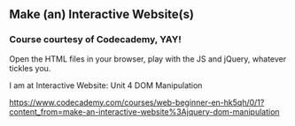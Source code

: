 ## Make (an) Interactive Website(s)

### Course courtesy of Codecademy, YAY!

Open the HTML files in your browser, play with the JS and jQuery, whatever tickles you.

I am at Interactive Website: Unit 4 DOM Manipulation

https://www.codecademy.com/courses/web-beginner-en-hk5qh/0/1?content_from=make-an-interactive-website%3Ajquery-dom-manipulation
